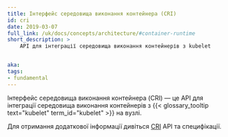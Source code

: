 ```yaml
---
title: Інтерфейс середовища виконання контейнера (CRI)
id: cri
date: 2019-03-07
full_link: /uk/docs/concepts/architecture/#container-runtime
short_description: >
    API для інтеграції середовища виконання контейнерів з kubelet


aka:
tags:
- fundamental
---
```


Інтерфейс середовища виконання контейнера (CRI) — це API для інтеграції середовища виконання контейнерів з {{< glossary_tooltip text="kubelet" term_id="kubelet" >}} на вузлі.

<!--more-->

Для отримання додаткової інформації дивіться [CRI](https://github.com/kubernetes/community/blob/master/contributors/devel/sig-node/container-runtime-interface.md) API та специфікації.
